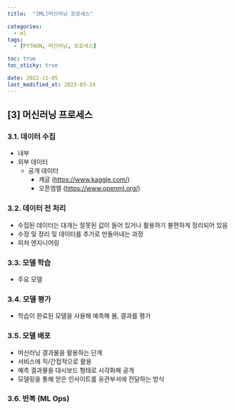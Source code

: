 ```yaml
---
title:  "[ML]머신러닝 프로세스" 

categories:
  - ml
tags:
  - [PYTHON, 머신러닝, 프로세스]

toc: true
toc_sticky: true

date: 2022-11-05
last_modified_at: 2023-03-24
---
```

[3] 머신러닝 프로세스
---
### 3.1. 데이터 수집

- 내부
- 외부 데이터
  - 공개 데이터
    - 캐글 (https://www.kaggle.com/)
    - 오픈엠엘 (https://www.openml.org/)

### 3.2. 데이터 전 처리

- 수집된 데이터는 대개는 잘못된 값이 들어 있거나 활용하기 불편하게 정리되어 있음
- 수정 및 정리 및 데이터를 추가로 만들어내는 과정
- 피처 엔지니어링

### 3.3. 모델 학습

- 주요 모델

### 3.4. 모델 평가

- 학습이 완료된 모델을 사용해 예측해 봄, 결과를 평가

### 3.5. 모델 배포

- 머신러닝 결과물을 활용하는 단계
- 서비스에 직/간접적으로 활용
- 예측 결과물을 대시보드 형태로 시각화해 공개
- 모델링을 통해 얻은 인사이트를 유관부서에 전달하는 방식

### 3.6. 반복 (ML Ops)